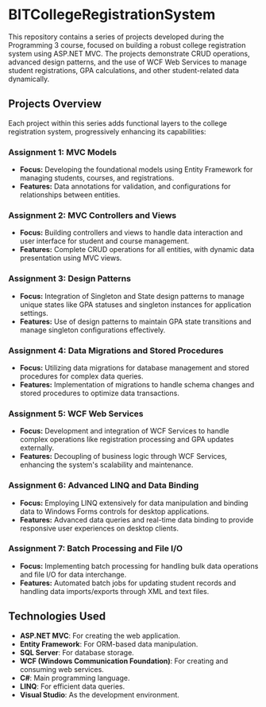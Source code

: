 # BITCollegeRegistrationSystem

This repository contains a series of projects developed during the Programming 3 course, focused on building a robust college registration system using ASP.NET MVC. The projects demonstrate CRUD operations, advanced design patterns, and the use of WCF Web Services to manage student registrations, GPA calculations, and other student-related data dynamically.

## Projects Overview

Each project within this series adds functional layers to the college registration system, progressively enhancing its capabilities:

### Assignment 1: MVC Models

- **Focus:** Developing the foundational models using Entity Framework for managing students, courses, and registrations.
- **Features:** Data annotations for validation, and configurations for relationships between entities.

### Assignment 2: MVC Controllers and Views

- **Focus:** Building controllers and views to handle data interaction and user interface for student and course management.
- **Features:** Complete CRUD operations for all entities, with dynamic data presentation using MVC views.

### Assignment 3: Design Patterns

- **Focus:** Integration of Singleton and State design patterns to manage unique states like GPA statuses and singleton instances for application settings.
- **Features:** Use of design patterns to maintain GPA state transitions and manage singleton configurations effectively.

### Assignment 4: Data Migrations and Stored Procedures

- **Focus:** Utilizing data migrations for database management and stored procedures for complex data queries.
- **Features:** Implementation of migrations to handle schema changes and stored procedures to optimize data transactions.

### Assignment 5: WCF Web Services

- **Focus:** Development and integration of WCF Services to handle complex operations like registration processing and GPA updates externally.
- **Features:** Decoupling of business logic through WCF Services, enhancing the system's scalability and maintenance.

### Assignment 6: Advanced LINQ and Data Binding

- **Focus:** Employing LINQ extensively for data manipulation and binding data to Windows Forms controls for desktop applications.
- **Features:** Advanced data queries and real-time data binding to provide responsive user experiences on desktop clients.

### Assignment 7: Batch Processing and File I/O

- **Focus:** Implementing batch processing for handling bulk data operations and file I/O for data interchange.
- **Features:** Automated batch jobs for updating student records and handling data imports/exports through XML and text files.

## Technologies Used

- **ASP.NET MVC**: For creating the web application.
- **Entity Framework**: For ORM-based data manipulation.
- **SQL Server**: For database storage.
- **WCF (Windows Communication Foundation)**: For creating and consuming web services.
- **C#**: Main programming language.
- **LINQ**: For efficient data queries.
- **Visual Studio**: As the development environment.

